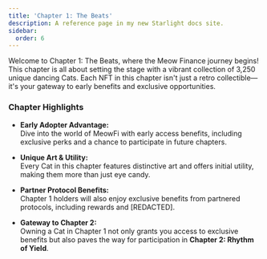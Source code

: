 ```yaml
---
title: 'Chapter 1: The Beats'
description: A reference page in my new Starlight docs site.
sidebar:
  order: 6
---
```


Welcome to Chapter 1: The Beats, where the Meow Finance journey begins! This chapter is all about setting the stage with a vibrant collection of 3,250 unique dancing Cats. Each NFT in this chapter isn't just a retro collectible—it's your gateway to early benefits and exclusive opportunities.

### Chapter Highlights

- **Early Adopter Advantage:**  
  Dive into the world of MeowFi with early access benefits, including exclusive perks and a chance to participate in future chapters.

- **Unique Art & Utility:**  
  Every Cat in this chapter features distinctive art and offers initial utility, making them more than just eye candy.

- **Partner Protocol Benefits:**  
  Chapter 1 holders will also enjoy exclusive benefits from partnered protocols, including rewards and [REDACTED].

- **Gateway to Chapter 2:**  
  Owning a Cat in Chapter 1 not only grants you access to exclusive benefits but also paves the way for participation in **Chapter 2: Rhythm of Yield**.
